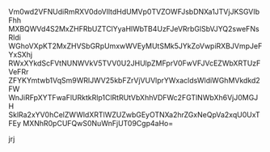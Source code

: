 Vm0wd2VFNUdiRmRXV0doVlltdHdUMVp0TVZOWFJsbDNXa1JTVjJKSGVIbFhh
MXBQWVd4S2MxZHFRbUZTClYyaHlWbTB4UzFJeVRrbGlSbVJYQ2sweFNsRldi
WGhoVXpKT2MxZHVSbGRpUmxwWVEyMUtSMk5JYkZoVwpiRXBJVmpJeFYxSXhj
RWxXYkdScFVtNUNWVkV5TVV0U2JHUlpZMFprV0FwVFJVcEZWbXRTUzFVeFRr
ZFYKYmtwb1VqSm9WRlJWV25kbFZrVjVUVlprYWxacldsWldiWGhMVkdkd2FW
WnJiRFpXYTFwaFlURktkRlp1ClRtRUtVbXhhVDFWc2FGTlNWbXh6VjJ0MGJH
SklRa2xYV0hCelZWWldXRTlWZUZwbGEyOTNXa2hrZGxNeQpVa2xqU0UxTFEy
MXNhR0pCUFQwS0NuWnFjUT09Cgp4aHo=

jrj